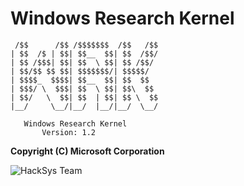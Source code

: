 Windows Research Kernel
=======================

     /$$      /$$ /$$$$$$$  /$$   /$$
    | $$  /$ | $$| $$__  $$| $$  /$$/
    | $$ /$$$| $$| $$  \ $$| $$ /$$/ 
    | $$/$$ $$ $$| $$$$$$$/| $$$$$/  
    | $$$$_  $$$$| $$__  $$| $$  $$  
    | $$$/ \  $$$| $$  \ $$| $$\  $$ 
    | $$/   \  $$| $$  | $$| $$ \  $$
    |__/     \__/|__/  |__/|__/  \__/

       Windows Research Kernel
           Version: 1.2

**Copyright (C) Microsoft Corporation**

![HackSys Team](http://hacksys.vfreaks.com/wp-content/themes/Polished/images/logo.png "HackSys Team")


